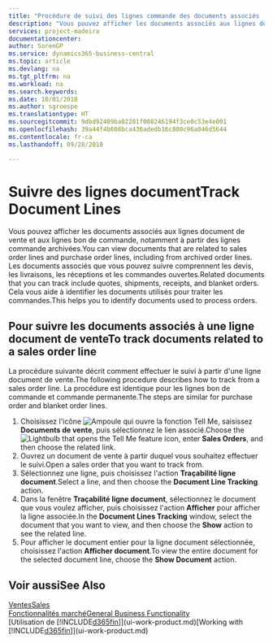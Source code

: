 ```yaml
---
title: "Procédure de suivi des lignes commande des documents associés | Microsoft Docs"
description: "Vous pouvez afficher les documents associés aux lignes document de vente et aux lignes bon de commande, notamment à partir des lignes commande archivées. Les documents associés que vous pouvez suivre comprennent les devis, les livraisons, les réceptions et les commandes ouvertes. Cela vous aide à identifier les documents utilisés pour traiter les commandes."
services: project-madeira
documentationcenter: 
author: SorenGP
ms.service: dynamics365-business-central
ms.topic: article
ms.devlang: na
ms.tgt_pltfrm: na
ms.workload: na
ms.search.keywords: 
ms.date: 10/01/2018
ms.author: sgroespe
ms.translationtype: HT
ms.sourcegitcommit: 9dbd92409ba02281f008246194f3ce0c53e4e001
ms.openlocfilehash: 39a44f4b608bca436adedb16c800c96a046d5644
ms.contentlocale: fr-ca
ms.lasthandoff: 09/28/2018

---
```

# <a name="track-document-lines"></a><span data-ttu-id="03832-105">Suivre des lignes document</span><span class="sxs-lookup"><span data-stu-id="03832-105">Track Document Lines</span></span>
<span data-ttu-id="03832-106">Vous pouvez afficher les documents associés aux lignes document de vente et aux lignes bon de commande, notamment à partir des lignes commande archivées.</span><span class="sxs-lookup"><span data-stu-id="03832-106">You can view documents that are related to sales order lines and purchase order lines, including from archived order lines.</span></span> <span data-ttu-id="03832-107">Les documents associés que vous pouvez suivre comprennent les devis, les livraisons, les réceptions et les commandes ouvertes.</span><span class="sxs-lookup"><span data-stu-id="03832-107">Related documents that you can track include quotes, shipments, receipts, and blanket orders.</span></span> <span data-ttu-id="03832-108">Cela vous aide à identifier les documents utilisés pour traiter les commandes.</span><span class="sxs-lookup"><span data-stu-id="03832-108">This helps you to identify documents used to process orders.</span></span>  

## <a name="to-track-documents-related-to-a-sales-order-line"></a><span data-ttu-id="03832-109">Pour suivre les documents associés à une ligne document de vente</span><span class="sxs-lookup"><span data-stu-id="03832-109">To track documents related to a sales order line</span></span>
<span data-ttu-id="03832-110">La procédure suivante décrit comment effectuer le suivi à partir d'une ligne document de vente.</span><span class="sxs-lookup"><span data-stu-id="03832-110">The following procedure describes how to track from a sales order line.</span></span> <span data-ttu-id="03832-111">La procédure est identique pour les lignes bon de commande et commande permanente.</span><span class="sxs-lookup"><span data-stu-id="03832-111">The steps are similar for purchase order and blanket order lines.</span></span>

1.  <span data-ttu-id="03832-112">Choisissez l'icône ![Ampoule qui ouvre la fonction Tell Me](media/ui-search/search_small.png "Dites-moi ce que vous voulez faire"), saisissez **Documents de vente**, puis sélectionnez le lien associé.</span><span class="sxs-lookup"><span data-stu-id="03832-112">Choose the ![Lightbulb that opens the Tell Me feature](media/ui-search/search_small.png "Tell me what you want to do") icon, enter **Sales Orders**, and then choose the related link.</span></span>  
2.  <span data-ttu-id="03832-113">Ouvrez un document de vente à partir duquel vous souhaitez effectuer le suivi.</span><span class="sxs-lookup"><span data-stu-id="03832-113">Open a sales order that you want to track from.</span></span>  
3.  <span data-ttu-id="03832-114">Sélectionnez une ligne, puis choisissez l'action **Traçabilité ligne document**.</span><span class="sxs-lookup"><span data-stu-id="03832-114">Select a line, and then choose the **Document Line Tracking** action.</span></span>
4. <span data-ttu-id="03832-115">Dans la fenêtre **Traçabilité ligne document**, sélectionnez le document que vous voulez afficher, puis choisissez l'action **Afficher** pour afficher la ligne associée.</span><span class="sxs-lookup"><span data-stu-id="03832-115">In the **Document Lines Tracking** window, select the document that you want to view, and then choose the **Show** action to see the related line.</span></span>
5. <span data-ttu-id="03832-116">Pour afficher le document entier pour la ligne document sélectionnée, choisissez l'action **Afficher document**.</span><span class="sxs-lookup"><span data-stu-id="03832-116">To view the entire document for the selected document line, choose the **Show Document** action.</span></span>

## <a name="see-also"></a><span data-ttu-id="03832-117">Voir aussi</span><span class="sxs-lookup"><span data-stu-id="03832-117">See Also</span></span>
[<span data-ttu-id="03832-118">Ventes</span><span class="sxs-lookup"><span data-stu-id="03832-118">Sales</span></span>](sales-manage-sales.md)  
[<span data-ttu-id="03832-119">Fonctionnalités marché</span><span class="sxs-lookup"><span data-stu-id="03832-119">General Business Functionality</span></span>](ui-across-business-areas.md)  
<span data-ttu-id="03832-120">[Utilisation de [!INCLUDE[d365fin](includes/d365fin_md.md)]](ui-work-product.md)</span><span class="sxs-lookup"><span data-stu-id="03832-120">[Working with [!INCLUDE[d365fin](includes/d365fin_md.md)]](ui-work-product.md)</span></span>


